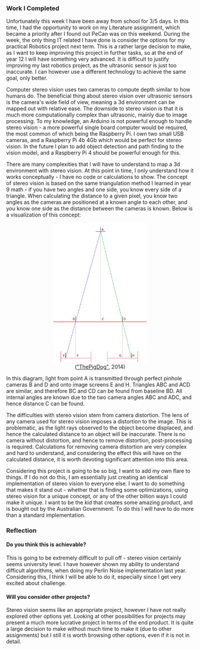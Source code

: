 
### Work I Completed

Unfortunately this week I have been away from school for 3/5 days. In this time, I had the opportunity to work on my Literature assignment, which became a priority after I found out PeCan was on this weekend. During the week, the only thing IT related I have done is consider the options for my practical Robotics project next term. This is a rather large decision to make, as I want to keep improving this project in further tasks, so at the end of year 12 I will have something very advanced. It is difficult to justify improving my last robotics project, as the ultrasonic sensor is just too inaccurate. I can however use a different technology to achieve the same goal, only better.

Computer stereo vision uses two cameras to compute depth similar to how humans do. The beneficial thing about stereo vision over ultrasonic sensors is the camera's wide field of view, meaning a 3d environment can be mapped out with relative ease. The downside to stereo vision is that it is much more computationally complex than ultrasonic, mainly due to image processing. To my knowledge, an Arduino is not powerful enough to handle stereo vision - a more powerful single board computer would be required, the most common of which being the Raspberry Pi. I own two small USB cameras, and a Raspberry Pi 4b 4Gb which would be perfect for stereo vision. In the future I plan to add object detection and path finding to the vision model, and a Raspberry Pi 4 should be powerful enough for this.

There are many complexities that I will have to understand to map a 3d environment with stereo vision. At this point in time, I only understand how it works conceptually - I have no code or calculations to show. The concept of stereo vision is based on the same triangulation method I learned in year 9 math - if you have two angles and one side, you know every side of a triangle. When calculating the distance to a given pixel, you know two angles as the cameras are positioned at a known angle to each other, and you know one side as the distance between the cameras is known. Below is a visualization of this concept:
<figure style="display: block; width: 50%; margin: 0 auto; text-align: center;">
<img src="/assets/Computer-Stereo-Vision/Stereo_Vision_Visualization.png" >
<figcaption>(<a href="https://en.wikipedia.org/wiki/Computer_stereo_vision#/media/File:Stereoscopic_images,_depth_to_displacement_relationship_assuming_flat_co-planar_images..png">"ThePigDog"</a>, 2014)</figcaption>
</figure>

In this diagram, light from point A is transmitted through perfect pinhole cameras B and D and onto image screens E and H. Triangles ABC and ACD are similar, and therefore BC and CD can be found from baseline BD. All internal angles are known due to the two camera angles ABC and ADC, and hence distance C can be found.

The difficulties with stereo vision stem from camera distortion. The lens of any camera used for stereo vision imposes a distortion to the image. This is problematic, as the light rays observed to the object become displaced, and hence the calculated distance to an object will be inaccurate. There is no camera without distortion, and hence to remove distortion, post-processing is required. Calculations for removing camera distortion are very complex and hard to understand, and considering the effect this will have on the calculated distance, it is worth devoting significant attention into this area.

Considering this project is going to be so big, I want to add my own flare to things. If I do not do this, I am essentially just creating an identical implementation of stereo vision to everyone else. I want to do something that makes it stand out - whether that is finding some optimizations, using stereo vision for a unique concept, or any of the other billion ways I could make it unique. I want to be the kid that creates some amazing product, and is bought out by the Australian Government. To do this I will have to do more than a standard implementation. 

### Reflection

#### Do you think this is achievable?

This is going to be extremely difficult to pull off - stereo vision certainly seems university level. I have however shown my ability to understand difficult algorithms, when doing my Perlin Noise implementation last year. Considering this, I think I will be able to do it, especially since I get very excited about challenge.

#### Will you consider other projects?

Stereo vision seems like an appropriate project, however I have not really explored other options yet. Looking at other possibilities for projects may present a much more lucrative project in terms of the end product. It is quite a large decision to make without much time to make it (due to other assignments) but I still it is worth browsing other options, even if it is not in detail.